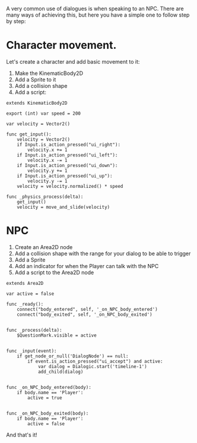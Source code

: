 A very common use of dialogues is when speaking to an NPC. There are many ways of achieving this, but here you have a simple one to follow step by step:

# Character movement.
Let's create a character and add basic movement to it:

1. Make the KinematicBody2D
2. Add a Sprite to it
3. Add a collision shape
4. Add a script:

```gdscript
extends KinematicBody2D

export (int) var speed = 200

var velocity = Vector2()

func get_input():
    velocity = Vector2()
    if Input.is_action_pressed("ui_right"):
        velocity.x += 1
    if Input.is_action_pressed("ui_left"):
        velocity.x -= 1
    if Input.is_action_pressed("ui_down"):
        velocity.y += 1
    if Input.is_action_pressed("ui_up"):
        velocity.y -= 1
    velocity = velocity.normalized() * speed

func _physics_process(delta):
    get_input()
    velocity = move_and_slide(velocity)
```

# NPC

1. Create an Area2D node
2. Add a collision shape with the range for your dialog to be able to trigger
3. Add a Sprite
4. Add an indicator for when the Player can talk with the NPC
5. Add a script to the Area2D node

```gdscript
extends Area2D

var active = false

func _ready():
	connect("body_entered", self, '_on_NPC_body_entered')
	connect("body_exited", self, '_on_NPC_body_exited')


func _process(delta):
	$QuestionMark.visible = active


func _input(event):
	if get_node_or_null('DialogNode') == null:
		if event.is_action_pressed("ui_accept") and active:
			var dialog = Dialogic.start('timeline-1')
			add_child(dialog)


func _on_NPC_body_entered(body):
	if body.name == 'Player':
		active = true


func _on_NPC_body_exited(body):
	if body.name == 'Player':
		active = false
```

And that's it!